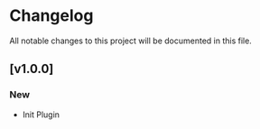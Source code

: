 # Changelog

All notable changes to this project will be documented in this file.


## [v1.0.0]

### New

- Init Plugin
